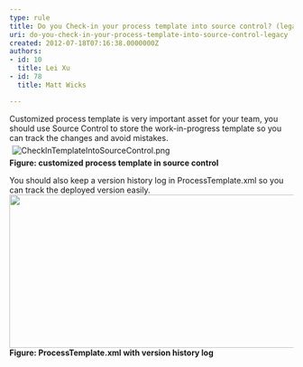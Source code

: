 ```yaml
---
type: rule
title: Do you Check-in your process template into source control? (legacy)
uri: do-you-check-in-your-process-template-into-source-control-legacy
created: 2012-07-18T07:16:38.0000000Z
authors:
- id: 10
  title: Lei Xu
- id: 78
  title: Matt Wicks

---
```




<span class='intro'> <p class="MsoListParagraph">Customized process template is very
important asset for your team, you should use Source Control to store the
work-in-progress template so you can track the changes and avoid mistakes.&#160;<br><img class="ssw-rteStyle-ImageArea" alt="CheckInTemplateIntoSourceControl.png" src="/TFS/RulesToBetterTFSCustomization/PublishingImages/CheckInTemplateIntoSourceControl.png" style="margin&#58;5px;" /><br><span style="font-weight&#58;bold;">Figure&#58; customized process template in source control​</span>
</p> </span>

​You should also keep a version history log in
ProcessTemplate.xml so you can track the deployed version easily.<img width="628" height="271" class="ssw-rteStyle-ImageArea" src="/TFS/RulesToBetterTFSCustomization/PublishingImages/KeepHistoryForTemplate.png" alt="" /><br><b>Figure&#58; ProcessTemplate.xml with version history log&#160;</b>


